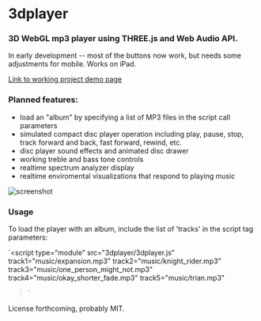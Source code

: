 # 3dplayer
### 3D WebGL mp3 player using THREE.js and Web Audio API.

In early development -- most of the buttons now work, but needs some adjustments for mobile.  Works on iPad.

[Link to working project demo page](https://paulslocum.github.io/3dplayer/)

### Planned features: 
 - load an "album" by specifying a list of MP3 files in the script call parameters
 - simulated compact disc player operation including play, pause, stop, track forward and back, fast forward, rewind, etc.
 - disc player sound effects and animated disc drawer
 - working treble and bass tone controls
 - realtime spectrum analyzer display
 - realtime enviromental visualizations that respond to playing music
 
![screenshot](https://paulslocum.github.io/3dplayer/docs/screenshot.jpg)

### Usage

To load the player with an album, include the list of 'tracks' in the script tag parameters:

`<script type="module" src="3dplayer/3dplayer.js"
track1="music/expansion.mp3" 
track2="music/knight_rider.mp3" 
track3="music/one_person_might_not.mp3"
track4="music/okay_shorter_fade.mp3"
track5="music/trian.mp3"
></script>`

License forthcoming, probably MIT.
